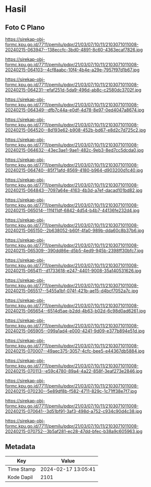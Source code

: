 # Hasil

## Foto C Plano

https://sirekap-obj-formc.kpu.go.id/7711/pemilu/pdpr/21/03/07/10/11/2103071011008-20240215-063947--138eccfc-3bd0-4891-8c60-4363ecaf7826.jpg

https://sirekap-obj-formc.kpu.go.id/7711/pemilu/pdpr/21/03/07/10/11/2103071011008-20240215-064103--4cf8aabc-10f4-4b4e-a29e-7957f97d1b67.jpg

https://sirekap-obj-formc.kpu.go.id/7711/pemilu/pdpr/21/03/07/10/11/2103071011008-20240215-064231--efaf251d-5da9-496d-ab8c-c2580dc3702f.jpg

https://sirekap-obj-formc.kpu.go.id/7711/pemilu/pdpr/21/03/07/10/11/2103071011008-20240215-064349--dfb7c44a-e0df-4d78-8e97-0ed4047a8674.jpg

https://sirekap-obj-formc.kpu.go.id/7711/pemilu/pdpr/21/03/07/10/11/2103071011008-20240215-064520--8d193e62-b908-452b-bd67-e8d2c7d725c2.jpg

https://sirekap-obj-formc.kpu.go.id/7711/pemilu/pdpr/21/03/07/10/11/2103071011008-20240215-064632--43ec3ae1-9ae1-482c-9eb3-8ed7cc5dcda0.jpg

https://sirekap-obj-formc.kpu.go.id/7711/pemilu/pdpr/21/03/07/10/11/2103071011008-20240215-064740--85f71afd-8569-4180-b964-d903200d1c40.jpg

https://sirekap-obj-formc.kpu.go.id/7711/pemilu/pdpr/21/03/07/10/11/2103071011008-20240215-064843--7097a64e-4163-4b3d-a7ef-dacad101bd82.jpg

https://sirekap-obj-formc.kpu.go.id/7711/pemilu/pdpr/21/03/07/10/11/2103071011008-20240215-065014--11f411df-6842-4d54-b4b7-44136fe232d4.jpg

https://sirekap-obj-formc.kpu.go.id/7711/pemilu/pdpr/21/03/07/10/11/2103071011008-20240215-065150--2b638052-b60f-4fa0-989b-dda60c8b37b6.jpg

https://sirekap-obj-formc.kpu.go.id/7711/pemilu/pdpr/21/03/07/10/11/2103071011008-20240215-065309--390dd86e-d5b5-4ed9-945b-2398ff30bfc7.jpg

https://sirekap-obj-formc.kpu.go.id/7711/pemilu/pdpr/21/03/07/10/11/2103071011008-20240215-065411--d1733618-e247-4401-9008-35a140531626.jpg

https://sirekap-obj-formc.kpu.go.id/7711/pemilu/pdpr/21/03/07/10/11/2103071011008-20240215-065517--5455a1bf-074f-421b-ae15-d4bcf7052a7c.jpg

https://sirekap-obj-formc.kpu.go.id/7711/pemilu/pdpr/21/03/07/10/11/2103071011008-20240215-065654--6514d5ae-b2dd-4b63-b02d-6c98d0ad6261.jpg

https://sirekap-obj-formc.kpu.go.id/7711/pemilu/pdpr/21/03/07/10/11/2103071011008-20240215-065905--099a1ad4-e000-4241-9d09-e377b894e51d.jpg

https://sirekap-obj-formc.kpu.go.id/7711/pemilu/pdpr/21/03/07/10/11/2103071011008-20240215-070007--49aec375-3057-4cfc-bee5-e44367db5884.jpg

https://sirekap-obj-formc.kpu.go.id/7711/pemilu/pdpr/21/03/07/10/11/2103071011008-20240215-070113--e59c4780-89a4-4a22-858f-3eaf273e2846.jpg

https://sirekap-obj-formc.kpu.go.id/7711/pemilu/pdpr/21/03/07/10/11/2103071011008-20240215-070230--5e89df8b-f582-4711-829c-1c71ff38e7f7.jpg

https://sirekap-obj-formc.kpu.go.id/7711/pemilu/pdpr/21/03/07/10/11/2103071011008-20240215-070641--3d51bf91-3af3-498d-a752-c934c90d4c38.jpg

https://sirekap-obj-formc.kpu.go.id/7711/pemilu/pdpr/21/03/07/10/11/2103071011008-20240215-070752--3b5af281-ec28-47dd-bfec-b38a9c605963.jpg


## Metadata

| Key        | Value               |
| ---------- | ------------------- |
| Time Stamp | 2024-02-17 13:05:41 |
| Kode Dapil | 2101                |



